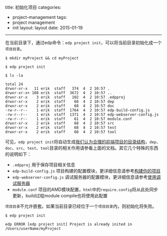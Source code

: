 title: 初始化项目
categories:
- project-management
tags:
-  project management
-  init
layout:
    layout
date:
    2015-01-19
---


在当前目录下，通过edp命令：`edp project init`，可以将当前目录初始化成一个`项目目录`。

```
$ mkdir myProject && cd myProject

$ edp project init

$ ls -la

total 24
drwxr-xr-x   11 erik  staff   374  4  2 10:57 .
drwxr-xr-x+ 108 erik  staff  3672  4  2 10:57 ..
drwxr-xr-x    3 erik  staff   102  4  2 10:57 .edpproj
drwxr-xr-x    2 erik  staff    68  4  2 10:57 dep
drwxr-xr-x    2 erik  staff    68  4  2 10:57 doc
-rw-r--r--    1 erik  staff  1764  4  2 10:57 edp-build-config.js
-rw-r--r--    1 erik  staff  1371  4  2 10:57 edp-webserver-config.js
-rw-r--r--    1 erik  staff    61  4  2 10:57 module.conf
drwxr-xr-x    2 erik  staff    68  4  2 10:57 src
drwxr-xr-x    2 erik  staff    68  4  2 10:57 test
drwxr-xr-x    2 erik  staff    68  4  2 10:57 tool
```

可见，`edp project init`将自动生成[我们认为合理的前端项目的目录结构](https://github.com/ecomfe/spec/blob/master/directory.md)，`dep`、`doc`、`src`、`test`、`tool`目录的相关作用请参看上面的文档。其它几个特殊的东西的说明如下：

+ `.edpproj` 用于保存项目相关信息
+ `edp-build-config.js` 项目构建的配置模块，更详细信息请参考[构建你的项目](../../../doc/build/build/)
+ `edp-webserver-config.js` 调试服务器的配置模块，更详细信息请参考[使用调试服务器](../../../doc/webserver/start-server/)
+ `module.conf` 项目的AMD模块配置，`html`中的`require.config`将从此处同步更新，build过程module compile也将使用此配置



`项目目录`不允许嵌套。如果当前目录已经位于一个`项目目录`内，则初始化将失败。

```
$ edp project init

edp ERROR [edp project init] Project is already inited in /Users/userName/myProject
```